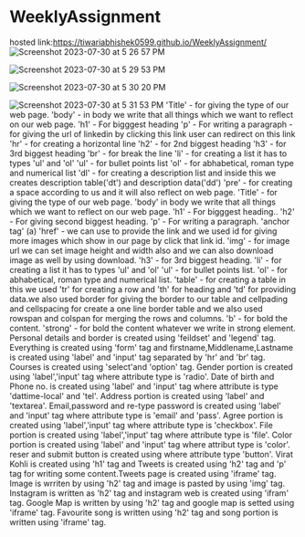 # WeeklyAssignment
hosted link:https://tiwariabhishek0599.github.io/WeeklyAssignment/
![Screenshot 2023-07-30 at 5 26 57 PM](https://github.com/tiwariabhishek0599/WeeklyAssignment/assets/118967913/76f0a0b6-7d19-43b8-9871-81385f177aab)

![Screenshot 2023-07-30 at 5 29 53 PM](https://github.com/tiwariabhishek0599/WeeklyAssignment/assets/118967913/006f8feb-09be-4840-892a-c8f7fde22302)

![Screenshot 2023-07-30 at 5 30 20 PM](https://github.com/tiwariabhishek0599/WeeklyAssignment/assets/118967913/2f3fa155-ffdd-41cd-b145-196696f78939)

![Screenshot 2023-07-30 at 5 31 53 PM](https://github.com/tiwariabhishek0599/WeeklyAssignment/assets/118967913/552400ca-a416-47bf-9eca-d57ffe4f1522)
'Title' - for giving the type of our web page. 'body' - in body we write that all things which we want to reflect on our web page. 'h1' - For bigggest heading 'p' - For writing a paragraph - for giving the url of linkedin by clicking this link user can redirect on this link 'hr' - for creating a horizontal line 'h2' - for 2nd biggest heading 'h3' - for 3rd biggest heading 'br' - for break the line 'li' - for creating a list it has to types 'ul' and 'ol' 'ul' - for bullet points list 'ol' - for abhabetical, roman type and numerical list 'dl' - for creating a description list and inside this we creates description table('dt') and description data('dd') 'pre' - for creating a space according to us and it will also reflect on web page.
'Title' - for giving the type of our web page. 'body' in body we write that all things which we want to reflect on our web page. 'h1' - For bigggest heading.. 'h2' - For giving second biggest heading. 'p' - For writing a paragraph. 'anchor tag' (a) 'href' - we can use to provide the link and we used id for giving more images which show in our page by click that link id. 'img' - for image url we can set image height and width also and we can also download image as well by using download. 'h3' - for 3rd biggest heading. 'li' - for creating a list it has to types 'ul' and 'ol' 'ul' - for bullet points list. 'ol' - for abhabetical, roman type and numerical list. 'table' - for creating a table in this we used 'tr' for creating a row and 'th' for heading and 'td' for providing data.we also used border for giving the border to our table and cellpading and cellspacing for create a one line border table and we also used rowspan and colspan for merging the rows and columns. 'b' - for bold the content. 'strong' - for bold the content whatever we write in strong element.
Personal details and border is created using 'feildset' and 'legend' tag. Everything is created using 'form' tag and firstname,Middlename,Lastname is created using 'label' and 'input' tag separated by 'hr' and 'br' tag. Courses is created using 'select'and 'option' tag. Gender portion is created using 'label','input' tag where attribute type is 'radio'. Date of birth and Phone no. is created using 'label' and 'input' tag where attribute is type 'dattime-local' and 'tel'. Address portion is created using 'label' and 'textarea'. Email,password and re-type password is created using 'label' and 'input' tag where attribute type is 'email' and 'pass'. Agree portion is created using 'label','input' tag where attribute type is 'checkbox'. File portion is created using 'label','input' tag where attribute type is 'file'. Color portion is created using 'label' and 'input' tag where attribut type is 'color'. reser and submit button is created using where attribute type 'button'.
Virat Kohli is created using 'h1' tag and Tweets is created using 'h2' tag and 'p' tag for writing some content.Tweets page is created using 'iframe' tag. Image is wrriten by using 'h2' tag and image is pasted by using 'img' tag. Instagram is written as 'h2' tag and instagram web is created using 'ifram' tag. Google Map is written by using 'h2' tag and google map is setted using 'iframe' tag. Favourite song is written using 'h2' tag and song portion is written using 'iframe' tag.
